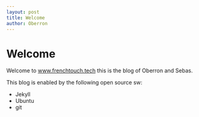 ```yaml
---
layout: post
title: Welcome
author: Oberron
---
```

# Welcome

Welcome to www.frenchtouch.tech this is the blog of Oberron and Sebas.

This blog is enabled by the following open source sw:
* Jekyll
* Ubuntu
* git




